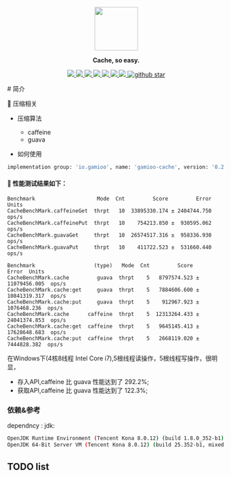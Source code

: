 <p align="center">
  <img src="https://img-blog.csdnimg.cn/0a3678d0638342039887166f68c8d995.png" width="100">
</p>
<p align="center">
	<strong>Cache, so easy.</strong>
</p>
<p align="center">
	<a target="_blank" href="https://github.com/jiangguilong2000/gamioo-navigation/actions/workflows/gradle.yml">
		<img src="https://github.com/jiangguilong2000/gamioo-navigation/actions/workflows/gradle.yml/badge.svg" ></img>
	</a>
	<a target="_blank" href="https://codecov.io/gh/jiangguilong2000/gamioo-navigation">
		<img src="https://codecov.io/gh/jiangguilong2000/gamioo-navigation/branch/main/graph/badge.svg?token=QBSoQmUNnn" ></img>
	</a>
	<a target="_blank" href="https://github.com/jiangguilong2000/gamioo-navigation/releases">
		<img src="https://img.shields.io/github/release/jiangguilong2000/gamioo-navigation.svg" ></img>
	</a>
	<a target="_blank" href="https://github.com/jiangguilong2000/gamioo-navigation/commits">
		<img src="https://img.shields.io/github/last-commit/jiangguilong2000/gamioo-navigation.svg?style=flat-square" ></img>
	</a>
	<a target="_blank" href="https://gamioo.wiki" title="参考文档">
		<img src="https://img.shields.io/badge/Docs-latest-blueviolet.svg" ></img>
	</a>
	<a target="_blank" href="https://www.oracle.com/technetwork/java/javase/downloads/index.html" >
		<img src="https://img.shields.io/badge/JDK-1.8%2B-green.svg" ></img>
	</a>
	<a href="https://www.apache.org/licenses/LICENSE-2.0.html">
		<img src="https://img.shields.io/badge/license-Apache%202-4EB1BA.svg" />
	</a>
	<a target="_blank" href='https://github.com/jiangguilong2000/gamioo'>
		<img src="https://img.shields.io/github/stars/jiangguilong2000/gamioo.svg?style=social" alt="github star"></img>
	</a>
</p>
# 简介

📌 压缩相关

* 压缩算法
    * caffeine
    * guava

* 如何使用

```bash
implementation group: 'io.gamioo', name: 'gamioo-cache', version: '0.2.11'
```

#### 📄 性能测试结果如下：

```log
Benchmark                    Mode  Cnt         Score         Error  Units
CacheBenchMark.caffeineGet  thrpt   10  33895330.174 ± 2404744.750  ops/s
CacheBenchMark.caffeinePut  thrpt   10    754213.850 ±  930595.062  ops/s
CacheBenchMark.guavaGet     thrpt   10  26574517.316 ±  958336.930  ops/s
CacheBenchMark.guavaPut     thrpt   10    411722.523 ±  531660.440  ops/s

Benchmark                   (type)   Mode  Cnt         Score          Error  Units
CacheBenchMark.cache         guava  thrpt    5   8797574.523 ± 11079456.005  ops/s
CacheBenchMark.cache:get     guava  thrpt    5   7884606.600 ± 10841319.317  ops/s
CacheBenchMark.cache:put     guava  thrpt    5    912967.923 ±  1076468.236  ops/s
CacheBenchMark.cache      caffeine  thrpt    5  12313264.433 ± 24041374.853  ops/s
CacheBenchMark.cache:get  caffeine  thrpt    5   9645145.413 ± 17628648.683  ops/s
CacheBenchMark.cache:put  caffeine  thrpt    5   2668119.020 ±  7444828.382  ops/s
```

在Windows下(4核8线程 Intel Core i7),5根线程读操作，5根线程写操作，很明显，

- 存入API,caffeine 比 guava 性能达到了 292.2%;
- 获取API,caffeine 比 guava 性能达到了 122.3%;

### 依赖&参考

dependncy :
jdk:

```bash
OpenJDK Runtime Environment (Tencent Kona 8.0.12) (build 1.8.0_352-b1)
OpenJDK 64-Bit Server VM (Tencent Kona 8.0.12) (build 25.352-b1, mixed mode, sharing)
```

## TODO list

